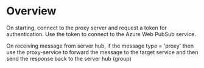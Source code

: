 # Overview

On starting, connect to the proxy server and request a token for authentication.
Use the token to connect to the Azure Web PubSub service.

On receiving message from server hub, if the message type = 'proxy' then use the proxy-service to forward the message to the target service and then send the response back to the server hub (group)